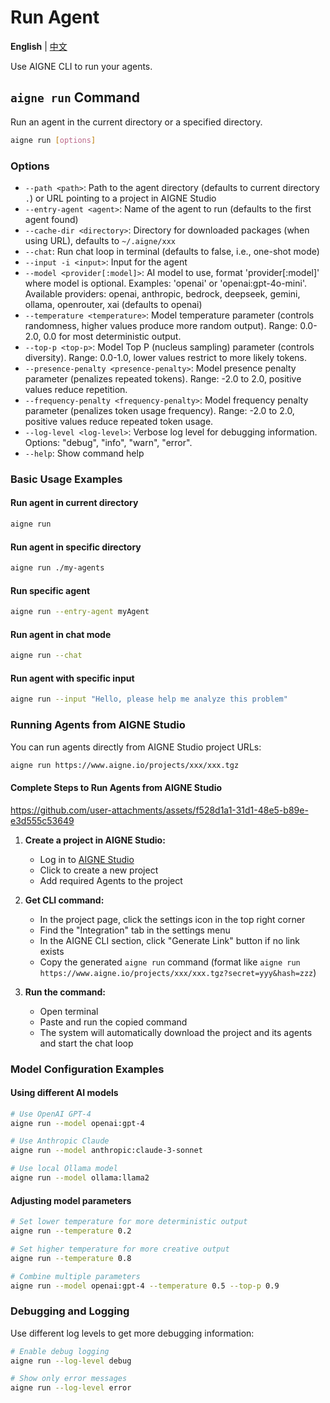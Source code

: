 # Run Agent

**English** | [中文](run.zh.md)

Use AIGNE CLI to run your agents.

## `aigne run` Command

Run an agent in the current directory or a specified directory.

```bash
aigne run [options]
```

### Options

* `--path <path>`: Path to the agent directory (defaults to current directory `.`) or URL pointing to a project in AIGNE Studio
* `--entry-agent <agent>`: Name of the agent to run (defaults to the first agent found)
* `--cache-dir <directory>`: Directory for downloaded packages (when using URL), defaults to `~/.aigne/xxx`
* `--chat`: Run chat loop in terminal (defaults to false, i.e., one-shot mode)
* `--input -i <input>`: Input for the agent
* `--model <provider[:model]>`: AI model to use, format 'provider\[:model]' where model is optional. Examples: 'openai' or 'openai:gpt-4o-mini'. Available providers: openai, anthropic, bedrock, deepseek, gemini, ollama, openrouter, xai (defaults to openai)
* `--temperature <temperature>`: Model temperature parameter (controls randomness, higher values produce more random output). Range: 0.0-2.0, 0.0 for most deterministic output.
* `--top-p <top-p>`: Model Top P (nucleus sampling) parameter (controls diversity). Range: 0.0-1.0, lower values restrict to more likely tokens.
* `--presence-penalty <presence-penalty>`: Model presence penalty parameter (penalizes repeated tokens). Range: -2.0 to 2.0, positive values reduce repetition.
* `--frequency-penalty <frequency-penalty>`: Model frequency penalty parameter (penalizes token usage frequency). Range: -2.0 to 2.0, positive values reduce repeated token usage.
* `--log-level <log-level>`: Verbose log level for debugging information. Options: "debug", "info", "warn", "error".
* `--help`: Show command help

### Basic Usage Examples

#### Run agent in current directory

```bash
aigne run
```

#### Run agent in specific directory

```bash
aigne run ./my-agents
```

#### Run specific agent

```bash
aigne run --entry-agent myAgent
```

#### Run agent in chat mode

```bash
aigne run --chat
```

#### Run agent with specific input

```bash
aigne run --input "Hello, please help me analyze this problem"
```

### Running Agents from AIGNE Studio

You can run agents directly from AIGNE Studio project URLs:

```bash
aigne run https://www.aigne.io/projects/xxx/xxx.tgz
```

#### Complete Steps to Run Agents from AIGNE Studio

https://github.com/user-attachments/assets/f528d1a1-31d1-48e5-b89e-e3d555c53649

1. **Create a project in AIGNE Studio:**
   * Log in to [AIGNE Studio](https://www.aigne.io)
   * Click to create a new project
   * Add required Agents to the project

2. **Get CLI command:**
   * In the project page, click the settings icon in the top right corner
   * Find the "Integration" tab in the settings menu
   * In the AIGNE CLI section, click "Generate Link" button if no link exists
   * Copy the generated `aigne run` command (format like `aigne run https://www.aigne.io/projects/xxx/xxx.tgz?secret=yyy&hash=zzz`)

3. **Run the command:**
   * Open terminal
   * Paste and run the copied command
   * The system will automatically download the project and its agents and start the chat loop

### Model Configuration Examples

#### Using different AI models

```bash
# Use OpenAI GPT-4
aigne run --model openai:gpt-4

# Use Anthropic Claude
aigne run --model anthropic:claude-3-sonnet

# Use local Ollama model
aigne run --model ollama:llama2
```

#### Adjusting model parameters

```bash
# Set lower temperature for more deterministic output
aigne run --temperature 0.2

# Set higher temperature for more creative output
aigne run --temperature 0.8

# Combine multiple parameters
aigne run --model openai:gpt-4 --temperature 0.5 --top-p 0.9
```

### Debugging and Logging

Use different log levels to get more debugging information:

```bash
# Enable debug logging
aigne run --log-level debug

# Show only error messages
aigne run --log-level error
```
